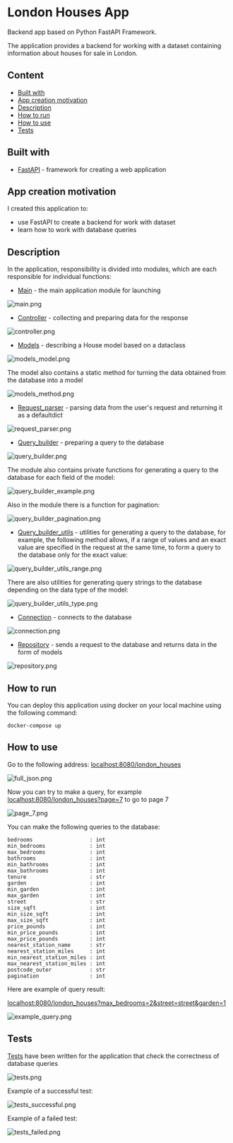 # London Houses App
Backend app based on Python FastAPI Framework.

The application provides a backend for working with a dataset containing information about houses for sale in London.

## Content

- [Built with](#built-with)
- [App creation motivation](#app-creation-motivation)
- [Description](#description)
- [How to run](#how-to-run)
- [How to use](#how-to-use)
- [Tests](#tests)


## Built with

- [FastAPI](https://fastapi.tiangolo.com/) - framework for creating a web application


## App creation motivation

I created this application to:
- use FastAPI to create a backend for work with dataset
- learn how to work with database queries


## Description

In the application, responsibility is divided into modules, which are each responsible for individual functions:

- [Main](https://github.com/fomaaq/London-House-App/blob/main/main.py) - the main application module for launching

![main.png](https://github.com/fomaaq/London-House-App/blob/main/imgs/main.png)

- [Controller](https://github.com/fomaaq/London-House-App/blob/main/controller.py) - collecting and preparing data for the response

![controller.png](https://github.com/fomaaq/London-House-App/blob/main/imgs/controller.png)

- [Models](https://github.com/fomaaq/London-House-App/blob/main/models.py) - describing a House model based on a dataclass

![models_model.png](https://github.com/fomaaq/London-House-App/blob/main/imgs/models_model.png)

The model also contains a static method for turning the data obtained from the database into a model

![models_method.png](https://github.com/fomaaq/London-House-App/blob/main/imgs/models_method.png)

- [Request_parser](https://github.com/fomaaq/London-House-App/blob/main/request_parser.py) - parsing data from the user's request and returning it as a defaultdict

![request_parser.png](https://github.com/fomaaq/London-House-App/blob/main/imgs/request_parser.png)

- [Query_builder](https://github.com/fomaaq/London-House-App/blob/main/query_builder.py) - preparing a query to the database

![query_builder.png](https://github.com/fomaaq/London-House-App/blob/main/imgs/query_builder.png)

The module also contains private functions for generating a query to the database for each field of the model:

![query_builder_example.png](https://github.com/fomaaq/London-House-App/blob/main/imgs/query_builder_example.png)

Also in the module there is a function for pagination:

![query_builder_pagination.png](https://github.com/fomaaq/London-House-App/blob/main/imgs/query_builder_pagination.png)

- [Query_builder_utils](https://github.com/fomaaq/London-House-App/blob/main/query_builder_utils.py) - utilities for generating a query to the database, for example, the following method allows, if a range of values and an exact value are specified in the request at the same time, to form a query to the database only for the exact value:

![query_builder_utils_range.png](https://github.com/fomaaq/London-House-App/blob/main/imgs/query_builder_utils_range.png)

There are also utilities for generating query strings to the database depending on the data type of the model:

![query_builder_utils_type.png](https://github.com/fomaaq/London-House-App/blob/main/imgs/query_builder_utils_type.png)

- [Connection](https://github.com/fomaaq/London-House-App/blob/main/connection.py) - connects to the database

![connection.png](https://github.com/fomaaq/London-House-App/blob/main/imgs/connection.png)

- [Repository](https://github.com/fomaaq/London-House-App/blob/main/repository.py) - sends a request to the database and returns data in the form of models

![repository.png](https://github.com/fomaaq/London-House-App/blob/main/imgs/repository.png)


## How to run

You can deploy this application using docker on your local machine using the following command:
```
docker-compose up
```

## How to use

Go to the following address: [localhost:8080/london_houses](localhost:8080/london_houses)

![full_json.png](https://github.com/fomaaq/London-House-App/blob/main/imgs/full_json.png)

Now you can try to make a query, for example [localhost:8080/london_houses?page=7](localhost:8080/london_houses?page=7) to go to page 7

![page_7.png](https://github.com/fomaaq/London-House-App/blob/main/imgs/page_7.png)

You can make the following queries to the database:

```
bedrooms                  : int
min_bedrooms              : int
max_bedrooms              : int
bathrooms                 : int
min_bathrooms             : int
max_bathrooms             : int
tenure                    : str
garden                    : int
min_garden                : int
max_garden                : int
street                    : str
size_sqft                 : int
min_size_sqft             : int
max_size_sqft             : int
price_pounds              : int
min_price_pounds          : int
max_price_pounds          : int
nearest_station_name      : str
nearest_station_miles     : int
min_nearest_station_miles : int
max_nearest_station_miles : int
postcode_outer            : str
pagination                : int
```

Here are example of query result:

[localhost:8080/london_houses?max_bedrooms=2&street=street&garden=1](localhost:8080/london_houses?max_bedrooms=2&street=street&garden=1)

![example_query.png](https://github.com/fomaaq/London-House-App/blob/main/imgs/example_query.png)


## Tests

[Tests](https://github.com/fomaaq/London-House-App/blob/main/tests.py) have been written for the application that check the correctness of database queries

![tests.png](https://github.com/fomaaq/London-House-App/blob/main/imgs/tests.png)

Example of a successful test:

![tests_successful.png](https://github.com/fomaaq/London-House-App/blob/main/imgs/test_successful.png)

Example of a failed test:

![tests_failed.png](https://github.com/fomaaq/London-House-App/blob/main/imgs/test_failed.png)